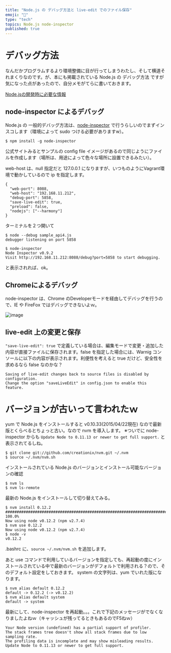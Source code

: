 ```yaml
---
title: "Node.js の デバッグ方法と live-edit でのファイル保存"
emoji: "📝"
type: "tech"
topics: Node.js node-inspector
published: true
---
```


# デバッグ方法
なんだかプログラムするより環境整備に目が行ってしまうわたし、そして横道それまくりなのです。が、本にも掲載されている Node.js の デバッグ方法 ですが気になった点があったので、自分メモがてらに書いておきます。

[Node.jsの開発時に必要な情報](http://qiita.com/mima_ita/items/1cc6b2fb938d5a1fc3aa#1-2)

## node-inspector によるデバッグ
Node.js の 一般的デバッグ方法は、[node-inspector](https://github.com/node-inspector/node-inspector) で行うらしいのでまずインスコします（環境によって sudo つける必要がありますw）。

```
$ npm install -g node-inspector
```

公式サイトみるとサンプルの config file イメージがあるので同じようにファイルを作成します（場所は、用途によって色々な場所に設置できるみたい）。

web-host は、null 指定だと 127.0.0.1 になりますが、いつものようにVagrant環境で動かしているので ip を指定します。

```text:~/.node-inspectorrc
{
  "web-port": 8088,
  "web-host": "192.168.11.212",
  "debug-port": 5858,
  "save-live-edit": true,
  "preload": false,
  "nodejs": ["--harmony"]
}
```

ターミナルを２つ開いて

```
$ node --debug sample_api4.js
debugger listening on port 5858
```

```
$ node-inspector 
Node Inspector v0.9.2
Visit http://192.168.11.212:8088/debug?port=5858 to start debugging.
```

と表示されれば、ok。

## Chromeによるデバッグ
node-inspector は、Chrome のDeveloperモードを経由してデバッグを行うので、IE や FireFox ではデバッグできないよｗ。

![image](https://qiita-image-store.s3.amazonaws.com/0/44540/4829df55-fc2c-fe98-feff-0089a8746641.png)

## live-edit 上の変更と保存
```"save-live-edit": true``` で定義している場合は、編集モードで変更・追加した内容が直接ファイルに保存されます。false を指定した場合には、Warnig コンソールに以下の内容が表示されます。利便性を考えると true だけど、安全性を求めるなら false なのかな？

```
Saving of live-edit changes back to source files is disabled by configuration.
Change the option "saveLiveEdit" in config.json to enable this feature.
```

# バージョンが古いって言われたｗ
yum で Node.js をインストールすると v0.10.33(2015/04/22現在) なので最新版とくらべるとちょっと古い。なので nvm を導入します。
※ついでに node-inspector からも ```Update Node to 0.11.13 or newer to get full support.``` と表示されてるしね。

```
$ git clone git://github.com/creationix/nvm.git ~/.nvm
$ source ~/.nvm/nvm.sh
```

インストールされている Node.js のバージョンとインストール可能なバージョンの確認

```
$ nvm ls
$ nvm ls-remote
```

最新の Node.js をインストールして切り替えてみる。

```
$ nvm install 0.12.2
######################################################################## 100.0%
Now using node v0.12.2 (npm v2.7.4)
$ nvm use 0.12.2
Now using node v0.12.2 (npm v2.7.4)
$ node -v
v0.12.2
```

.bashrc に、```source ~/.nvm/nvm.sh``` を追加します。

あと use コマンドで利用しているバージョンを指定しても、再起動の度にインストールされている中で最新のバージョンがデフォルトで利用される？ので、そのデフォルト設定をしておきます。
system の文字列は、yum でいれた版になります。

```
$ nvm alias default 0.12.2
default -> 0.12.2 (-> v0.12.2)
$ nvm alias default system
default -> system
```

最新にして、node-inspector を再起動。。。これで下記のメッセージがでなくなりましたよねｗ（キャッシュが残ってるときもあるのでF5ねｗ）

```
Your Node version (undefined) has a partial support of profiler.
The stack frames tree doesn't show all stack frames due to low sampling rate.
The profiling data is incomplete and may show misleading results.
Update Node to 0.11.13 or newer to get full support.
```



